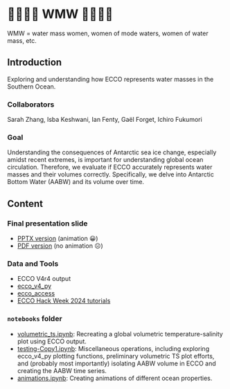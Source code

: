# 🌊🧍‍♀️🌊 WMW 🌊🧍‍♀️🌊
WMW = water mass women, women of mode waters, women of water mass, etc.

## Introduction
Exploring and understanding how ECCO represents water masses in the Southern Ocean.

### Collaborators
Sarah Zhang, Isba Keshwani, Ian Fenty, Gaël Forget, Ichiro Fukumori

### Goal
Understanding the consequences of Antarctic sea ice change, especially amidst recent extremes, is important for understanding global ocean circulation. Therefore, we evaluate if ECCO accurately represents water masses and their volumes correctly. Specifically, we delve into Antarctic Bottom Water (AABW) and its volume over time. 

## Content
### Final presentation slide
- [PPTX version](EHW24_WMW_poster.pptx) (animation 😀)
- [PDF version](EHW24_WMW_poster.pdf) (no animation ☹️)

### Data and Tools
- ECCO V4r4 output
- [ecco_v4_py](https://ecco-v4-python-tutorial.readthedocs.io/)
- [ecco_access](https://github.com/ECCO-GROUP/ECCO-v4-Python-Tutorial/tree/master/ecco_access)
- [ECCO Hack Week 2024 tutorials](https://ecco-hackweek.github.io/ecco-2024/tutorials/ECCO_gen_info_index.html)

### **`notebooks`** folder
- [volumetric_ts.ipynb](notebooks/volumetric_ts.ipynb): Recreating a global volumetric temperature-salinity plot using ECCO output.
- [testing-Copy1.ipynb](notebooks/testing-Copy1.ipynb): Miscellaneous operations, including exploring ecco_v4_py plotting functions, preliminary volumetric TS plot efforts, and (probably most importantly) isolating AABW volume in ECCO and creating the AABW time series.
- [animations.ipynb](notebooks/animations.ipynb): Creating animations of different ocean properties.
